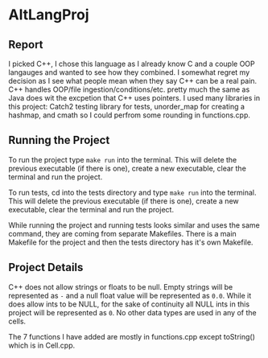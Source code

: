 # AltLangProj

## Report

I picked C++, I chose this language as I already know C and a couple OOP langauges and wanted to 
see how they combined. I somewhat regret my decision as I see what people mean when they say C++ 
can be a real pain. C++ handles OOP/file ingestion/conditions/etc. pretty much the same as Java 
does wit the excpetion that C++ uses pointers. I used many libraries in this project: Catch2 
testing library for tests, unorder_map for creating a hashmap, and cmath so I could perfrom 
some rounding in functions.cpp. 

## Running the Project

To run the project type `make run` into the terminal. This will delete the previous executable (if 
there is one), create a new executable, clear the terminal and run the project.

To run tests, cd into the tests directory and type `make run` into the terminal. This will delete 
the previous executable (if there is one), create a new executable, clear the terminal and run the 
project.

While running the project and running tests looks similar and uses the same command, they are 
coming from separate Makefiles. There is a main Makefile for the project and then the tests 
directory has it's own Makefile. 

## Project Details

C++ does not allow strings or floats to be null. Empty strings will be represented as `-` and a 
null float value will be represented as `0.0`. While it does allow ints to be NULL, for the sake 
of continuity all NULL ints in this project will be represented as `0`. No other data types are 
used in any of the cells.

The 7 functions I have added are mostly in functions.cpp except toString() which is in Cell.cpp.